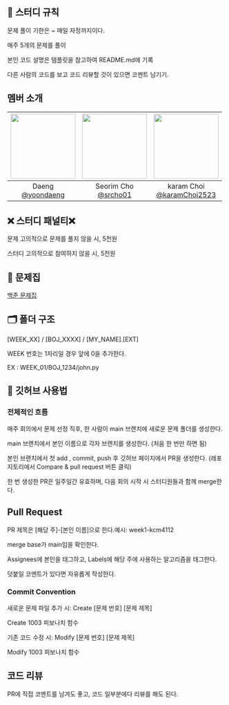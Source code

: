 ## 📃 스터디 규칙
문제 풀이 기한은 ~ 매일 자정까지이다.

매주 5개의 문제를 풀이

본인 코드 설명은 템플릿을 참고하여 README.md에 기록

다른 사람의 코드를 보고 코드 리뷰할 것이 있으면 코멘트 남기기.

## 멤버 소개
|<img src="https://avatars.githubusercontent.com/u/89900251?v=4" width="150" height="150"/>|<img src="https://avatars.githubusercontent.com/u/84137164?v=4" width="150" height="150"/>|<img src="https://avatars.githubusercontent.com/u/86296569?v=4" width="150" height="150"/>|
|:-:|:-:|:-:|
|Daeng<br/>[@yoondaeng](https://github.com/yoondaeng)|Seorim Cho<br/>[@srcho01](https://github.com/srcho01)|karam Choi<br/>[@karamChoi2523](https://github.com/karamChoi2523)|


## ❌ 스터디 패널티❌
문제 고의적으로 문제를 풀지 않을 시, 5천원

스터디 고의적으로 참여하지 않을 시, 5천원

## 📕 문제집
[백준 문제집](https://www.acmicpc.net/group/practice/23962)

## 🗂 폴더 구조

[WEEK_XX] / [BOJ_XXXX] / [MY_NAME].[EXT]

WEEK 번호는 1자리일 경우 앞에 0을 추가한다.

EX : WEEK_01/BOJ_1234/john.py

## 🔎 깃허브 사용법
### 전체적인 흐름

매주 회의에서 문제 선정 직후, 한 사람이 main 브랜치에 새로운 문제 폴더를 생성한다.

main 브랜치에서 본인 이름으로 각자 브랜치를 생성한다. (처음 한 번만 하면 됨)

본인 브랜치에서 첫 add , commit, push 후 깃허브 페이지에서 PR을 생성한다. (레포지토리에서 Compare & pull request 버튼 클릭)

한 번 생성한 PR은 일주일간 유효하며, 다음 회의 시작 시 스터디원들과 함께 merge한다.

## Pull Request

PR 제목은 [해당 주]-[본인 이름]으로 한다.예시: week1-kcm4112

merge base가 main임을 확인한다.

Assignees에 본인을 태그하고, Labels에 해당 주에 사용하는 알고리즘을 태그한다.

덧붙일 코멘트가 있다면 자유롭게 작성한다.

### Commit Convention

새로운 문제 파일 추가 시: Create [문제 번호] [문제 제목]

Create 1003 피보나치 함수

기존 코드 수정 시: Modify [문제 번호] [문제 제목]

Modify 1003 피보나치 함수

## 코드 리뷰
PR에 직접 코멘트를 남겨도 좋고, 코드 일부분에다 리뷰를 해도 된다.
